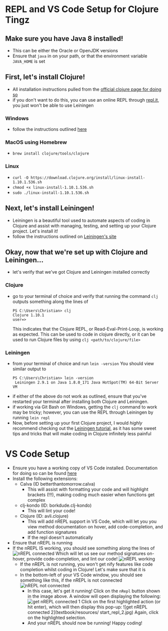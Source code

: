 # REPL and VS Code Setup for Clojure Tingz

## Make sure you have Java 8 installed!
- This can be either the Oracle or OpenJDK versions
- Ensure that `java` in on your path, or that the environment variable `JAVA_HOME` is set

## First, let's install Clojure!
- All installation instructions pulled from the [official clojure page for doing so](https://clojure.org/guides/getting_started)
- if you don't want to do this, you can use an online REPL through [repl.it](https://repl.it/languages/clojure), you just won't be able to use Leiningen

### Windows
- follow the instructions outlined [here](https://github.com/clojure/tools.deps.alpha/wiki/clj-on-Windows)

### MacOS using Homebrew
- `brew install clojure/tools/clojure`

### Linux
- `curl -O https://download.clojure.org/install/linux-install-1.10.1.536.sh`
- `chmod +x linux-install-1.10.1.536.sh`
- `sudo ./linux-install-1.10.1.536.sh`

## Next, let's install Leiningen!
- Leiningen is a beautiful tool used to automate aspects of coding in Clojure and assist with managing, testing, and setting up your Clojure project. Let's install it!
- follow the instructions outlined on [Leiningen's site](https://leiningen.org/)

## Okay, now that we're set up with Clojure and Leiningen...
- let's verify that we've got Clojure and Leiningen installed correctly

### Clojure
- go to your terminal of choice and verify that running the command `clj` outputs something along the lines of 
    ```
    PS C:\Users\Christian> clj
    Clojure 1.10.1
    user=>
    ```
    This indicates that the Clojure REPL, or Read-Eval-Print-Loop, is working as expected. This can be used to code in clojure directly, or it can be used to run Clojure files by using `clj <path/to/clojure/file>`

### Leiningen
- from your terminal of choice and run
  `lein -version`
  You should view similar output to
  ```
  PS C:\Users\Christian> lein -version
   Leiningen 2.9.1 on Java 1.8.0_171 Java HotSpot(TM) 64-Bit Server VM
  ```
- if either of the above do not work as outlined, ensure that you've restarted your terminal after installing both Clojure and Leiningen. 
- if working via Git Bash on Windows, getting the `clj` command to work may be tricky; however, you can use the REPL through Leiningen by running `lein repl`
- Now, before setting up your first Clojure project, I would _highly_ recommend checking out the [Leiningen tutorial](https://github.com/technomancy/leiningen/blob/stable/doc/TUTORIAL.md), as it has some sweet tips and tricks that will make coding in Clojure infinitely less painful

# VS Code Setup
- Ensure you have a working copy of VS Code installed. Documentation for doing so can be found [here](https://code.visualstudio.com/download)
- Install the following extensions:
    - Calva (ID betterthantomorrow.calva)
      - This will assist with formatting your code and will highlight brackets (!!!), making coding much easier when functions get complex
    - clj-kondo (ID: borkdude.clj-kondo)
        - This will lint your code!
    - Clojure (ID: avli.clojure)
      - This will add nREPL support in VS Code, which will let you you view method documentation on hover, add code-completion, and add function signatures
      - If the repl doesn't automatically
- Ensure that nREPL is running
- If the nREPL IS working, you should see something along the lines of 
  ![nREPL connected](textbook/resources/repl_working.jpg)
  Which will let us see our method signatures on-hover, provide code-completion, and lint our code!
  ![nREPL working](textbook/resources/repl_running_function_header.jpg)
  - If the nREPL is not running, you won't get nify features like code completion whilst coding in Clojure! Let's make sure that it is
  - In the bottom-left of your VS Code window, you should see something like this, if the nREPL is not connected
  ![nREPL not connected](textbook/resources/repl_not_working.jpg)
      - In this case, let's get it running! Click on the `nRepl` button shown in the image above. A window will open displaying the following:
      ![get nREPL connected 1](textbook/resources/start_repl_1.jpg)
      Click on the first highlighted action (or hit enter), which will then display this pop-up:
      ![get nREPL connected 2](textbook/resources/  start_repl_2.jpg)
      Again, click on the highlighted selection.
      - And your nREPL should now be running! Happy coding!
